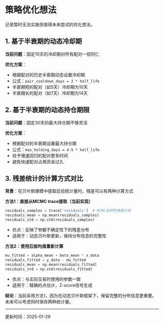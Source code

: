 # 策略优化想法

记录暂时无法实施但值得未来尝试的优化想法。

## 1. 基于半衰期的动态冷却期

**当前问题**：固定10天的冷却期对所有配对一视同仁

**优化方案**：
- 根据配对的历史半衰期动态设置冷却期
- 公式：`pair_cooldown_days = 2 * half_life`
- 半衰期短的配对（如5天）冷却期为10天
- 半衰期长的配对（如7天）冷却期为14天

## 2. 基于半衰期的动态持仓期限

**当前问题**：固定30天的最大持仓期不够灵活

**优化方案**：
- 根据配对的半衰期设置最大持仓期
- 公式：`max_holding_days = 4-5 * half_life`
- 给予慢速回归的配对更多时间
- 避免快速配对占用资金过久

## 3. 残差统计的计算方式对比

**背景**：在贝叶斯建模中提取后验统计量时，残差可以有两种计算方式

**方法1：直接从MCMC trace提取（当前实现）**
```python
residuals_samples = trace['residuals']  # MCMC采样的残差分布
residuals_mean = np.mean(residuals_samples)
residuals_std = np.std(residuals_samples)
```
- 优点：反映了参数不确定性下的残差分布
- 适用于：动态贝叶斯更新，保持分布信息的完整性

**方法2：使用后验均值重新计算**
```python
mu_fitted = alpha_mean + beta_mean * x_data
residuals_fitted = y_data - mu_fitted
residuals_mean = np.mean(residuals_fitted)
residuals_std = np.std(residuals_fitted)
```
- 优点：与实际交易时使用的参数一致
- 适用于：精确的点估计，Z-score信号生成

**结论**：当前采用方法1，因为在动态贝叶斯框架下，保留完整的分布信息更重要。未来可以考虑同时保存两种统计量。

---
更新时间：2025-01-29
